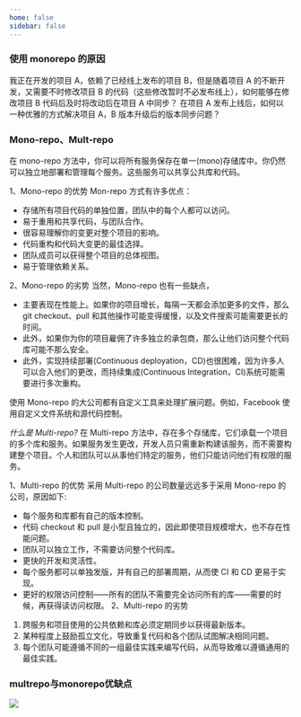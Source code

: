 ```yaml
---
home: false
sidebar: false
---
```


### 使用 monorepo 的原因
我正在开发的项目 A，依赖了已经线上发布的项目 B，但是随着项目 A 的不断开发，又需要不时修改项目 B 的代码（这些修改暂时不必发布线上），如何能够在修改项目 B 代码后及时将改动后在项目 A 中同步？ 在项目 A 发布上线后，如何以一种优雅的方式解决项目 A，B 版本升级后的版本同步问题？


### Mono-repo、Mult-repo
在 mono-repo 方法中，你可以将所有服务保存在单一(mono)存储库中。你仍然可以独立地部署和管理每个服务。这些服务可以共享公共库和代码。

1、Mono-repo 的优势
Mon-repo 方式有许多优点：

- 存储所有项目代码的单独位置，团队中的每个人都可以访问。
- 易于重用和共享代码，与团队合作。
- 很容易理解你的变更对整个项目的影响。
- 代码重构和代码大变更的最佳选择。
- 团队成员可以获得整个项目的总体视图。
- 易于管理依赖关系。

2、Mono-repo 的劣势
当然，Mono-repo 也有一些缺点，
- 主要表现在性能上。如果你的项目增长，每隔一天都会添加更多的文件，那么 git checkout、pull 和其他操作可能变得缓慢，以及文件搜索可能需要更长的时间。
- 此外，如果你为你的项目雇佣了许多独立的承包商，那么让他们访问整个代码库可能不那么安全。
- 此外，实现持续部署(Continuous deployation，CD)也很困难，因为许多人可以合入他们的更改，而持续集成(Continuous Integration，CI)系统可能需要进行多次重构。

使用 Mono-repo 的大公司都有自定义工具来处理扩展问题。例如，Facebook 使用自定义文件系统和源代码控制。

*什么是 Multi-repo?*
在 Multi-repo 方法中，存在多个存储库，它们承载一个项目的多个库和服务。如果服务发生更改，开发人员只需重新构建该服务，而不需要构建整个项目。个人和团队可以从事他们特定的服务，他们只能访问他们有权限的服务。

1、Multi-repo 的优势
采用 Multi-repo 的公司数量远远多于采用 Mono-repo 的公司，原因如下:
- 每个服务和库都有自己的版本控制。
- 代码 checkout 和 pull 是小型且独立的，因此即使项目规模增大，也不存在性能问题。
- 团队可以独立工作，不需要访问整个代码库。
- 更快的开发和灵活性。
- 每个服务都可以单独发版，并有自己的部署周期，从而使 CI 和 CD 更易于实现。
- 更好的权限访问控制——所有的团队不需要完全访问所有的库——需要的时候，再获得读访问权限。
2、Multi-repo 的劣势
1. 跨服务和项目使用的公共依赖和库必须定期同步以获得最新版本。
2. 某种程度上鼓励孤立文化，导致重复代码和各个团队试图解决相同问题。
3. 每个团队可能遵循不同的一组最佳实践来编写代码，从而导致难以遵循通用的最佳实践。
### multrepo与monorepo优缺点
<img src="http://upload-images.jianshu.io/upload_images/19806861-7e0ab233b65060e2.png?imageMogr2/auto-orient/strip|imageView2/2/w/960/format/webp" />